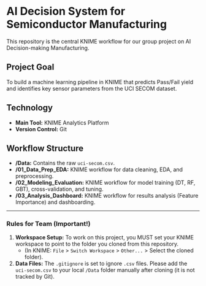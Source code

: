 # AI Decision System for Semiconductor Manufacturing

This repository is the central KNIME workflow for our group project on AI Decision-making Manufacturing.

## Project Goal
To build a machine learning pipeline in KNIME that predicts Pass/Fail yield and identifies key sensor parameters from the UCI SECOM dataset.

## Technology
- **Main Tool:** KNIME Analytics Platform
- **Version Control:** Git

## Workflow Structure
- **/Data:** Contains the raw `uci-secom.csv`.
- **/01_Data_Prep_EDA:** KNIME workflow for data cleaning, EDA, and preprocessing.
- **/02_Modeling_Evaluation:** KNIME workflow for model training (DT, RF, GBT), cross-validation, and tuning.
- **/03_Analysis_Dashboard:** KNIME workflow for results analysis (Feature Importance) and dashboarding.

---

### **Rules for Team (Important!)**
1.  **Workspace Setup:** To work on this project, you MUST set your KNIME workspace to point to the folder you cloned from this repository.
    * (In KNIME: `File` > `Switch Workspace` > `Other...` > Select the cloned folder).
2.  **Data Files:** The `.gitignore` is set to ignore `.csv` files. Please add the `uci-secom.csv` to your local `/Data` folder manually after cloning (it is not tracked by Git).